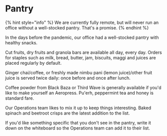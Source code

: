 # Pantry

{% hint style="info" %}
We are currently fully remote, but will never run an office without a well-stocked pantry. That's a promise.
{% endhint %}

In the days before the pandemic, our office had a well-stocked pantry with healthy snacks. 

Cut fruits, dry fruits and granola bars are available all day, every day. Orders for staples such as milk, bread, butter, jam, biscuits, maggi and juices are placed regularly by default.

Ginger chai/coffee, or freshly made nimbu pani (lemon juice)/other fruit juice is served twice daily: once before and once after lunch. 

Coffee powder from Black Baza or Third Wave is generally available if you'd like to make yourself an Aeropress. Pu'erh, peppermint tea and honey is standard fare.

Our Operations team likes to mix it up to keep things interesting. Baked spinach and beetroot crisps are the latest addition to the list.

If you'd like something specific that you don't see in the pantry, write it down on the whiteboard so the Operations team can add it to their list.

